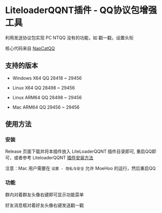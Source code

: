 # LiteloaderQQNT插件 - QQ协议包增强工具

利用发送协议包实现 PC NTQQ 没有的功能，如 戳一戳，设置头衔

核心代码来自 [NapCatQQ](https://github.com/NapNeko/NapCatQQ)

## 支持的版本

* Windows X64 QQ 28418 ~ 29456

* Linux X64 QQ 28498 ~ 29456

* Linux ARM64 QQ 28498 ~ 29456

* Mac ARM64 QQ 29456 ~ 29456

## 使用方法

### 安装

Release 页面下载并将本插件放入 LiteLoaderQQNT 插件目录即可, 重启QQ即可，或者参考 LiteloaderQQNT [插件安装方法](https://liteloaderqqnt.github.io/guide/plugins.html)

注意：Mac 用户需要在 `设置 - 隐私与安全` 允许 MoeHoo 的运行，然后重启QQ


### 功能

群内对着群友头像右键即可显示功能菜单

好友消息框对着好友头像右键发送戳一戳
